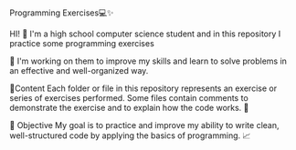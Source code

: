 Programming Exercises💻✨

HI! 👋 I'm a high school computer science student and in this repository I practice some programming exercises

💪 I'm working on them to improve my skills and learn to solve problems in an effective and well-organized way. 

📂Content Each folder or file in this repository represents an exercise or series of exercises performed. Some files contain comments to demonstrate the exercise and to explain how the code works. 📝

🎯 Objective My goal is to practice and improve my ability to write clean, well-structured code by applying the basics of programming. 📈
